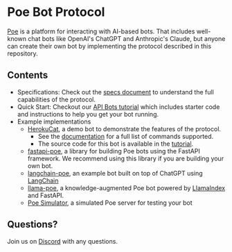 # Poe Bot Protocol

[Poe](https://poe.com) is a platform for interacting with AI-based bots. That includes
well-known chat bots like OpenAI's ChatGPT and Anthropic's Claude, but anyone can create
their own bot by implementing the protocol described in this repository.

## Contents

- Specifications: Check out the [specs document](./spec.md) to understand the full
  capabilities of the protocol.
- Quick Start: Checkout our
  [API Bots tutorial](https://github.com/poe-platform/api-bot-tutorial) which includes
  starter code and instructions to help you get your bot running.
- Example implementations
  - [HerokuCat](https://poe.com/HerokuCat), a demo bot to demonstrate the features of
    the protocol.
    - See the
      [documentation](https://github.com/poe-platform/api-bot-tutorial/blob/main/catbot/catbot.md)
      for a full list of commands supported.
    - The source code for this bot is available in the
      [tutorial](https://github.com/poe-platform/api-bot-tutorial/blob/main/catbot.py).
  - [fastapi-poe](./fastapi_poe/), a library for building Poe bots using the FastAPI
    framework. We recommend using this library if you are building your own bot.
  - [langchain-poe](./langchain_poe/), an example bot built on top of ChatGPT using
    [LangChain](https://github.com/hwchase17/langchain)
  - [llama-poe](./llama_poe/), a knowledge-augmented Poe bot powered by
    [LlamaIndex](https://gpt-index.readthedocs.io/en/latest/) and FastAPI.
  - [Poe Simulator](./simulator_poe/), a simulated Poe server for testing your bot

## Questions?

Join us on [Discord](https://discord.gg/TKxT6kBpgm) with any questions.
